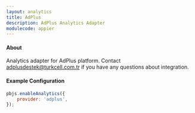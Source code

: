 ```yaml
---
layout: analytics
title: AdPlus
description: AdPlus Analytics Adapter
modulecode: appier
---
```


#### About

Analytics adapter for AdPlus platform. Contact [adplusdestek@turkcell.com.tr](adplusdestek@turkcell.com.tr) if you have any questions about integration.

#### Example Configuration

```javascript
pbjs.enableAnalytics({
    provider: 'adplus',
});
```

